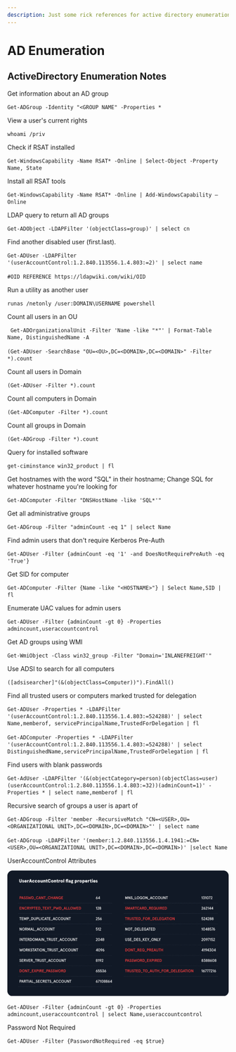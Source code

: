 ```yaml
---
description: Just some rick references for active directory enumeration
---
```


# AD Enumeration

## ActiveDirectory Enumeration Notes

Get information about an AD group

```text
Get-ADGroup -Identity "<GROUP NAME" -Properties *
```

View a user's current rights

```text
whoami /priv
```

Check if RSAT installed

```text
Get-WindowsCapability -Name RSAT* -Online | Select-Object -Property Name, State
```

Install all RSAT tools

```text
Get-WindowsCapability -Name RSAT* -Online | Add-WindowsCapability –Online
```

LDAP query to return all AD groups

```text
Get-ADObject -LDAPFilter '(objectClass=group)' | select cn
```

Find another disabled user \(first.last\).

```text
Get-ADUser -LDAPFilter '(userAccountControl:1.2.840.113556.1.4.803:=2)' | select name

#OID REFERENCE https://ldapwiki.com/wiki/OID
```

Run a utility as another user

```text
runas /netonly /user:DOMAIN\USERNAME powershell
```

Count all users in an OU

```text
 Get-ADOrganizationalUnit -Filter 'Name -like "*"' | Format-Table Name, DistinguishedName -A

(Get-ADUser -SearchBase "OU=<OU>,DC=<DOMAIN>,DC=<DOMAIN>" -Filter *).count
```

Count all users in Domain

```text
(Get-ADUser -Filter *).count
```

Count all computers in Domain

```text
(Get-ADComputer -Filter *).count
```

Count all groups in Domain

```text
(Get-ADGroup -Filter *).count
```

Query for installed software

```text
get-ciminstance win32_product | fl
```

Get hostnames with the word "SQL" in their hostname; Change SQL for whatever hostname you're looking for

```text
Get-ADComputer -Filter "DNSHostName -like 'SQL*'"
```

Get all administrative groups

```text
Get-ADGroup -Filter "adminCount -eq 1" | select Name
```

Find admin users that don't require Kerberos Pre-Auth

```text
Get-ADUser -Filter {adminCount -eq '1' -and DoesNotRequirePreAuth -eq 'True'}
```

Get SID for computer

```text
Get-ADComputer -Filter {Name -like "<HOSTNAME>"} | Select Name,SID | fl
```

Enumerate UAC values for admin users

```text
Get-ADUser -Filter {adminCount -gt 0} -Properties admincount,useraccountcontrol
```

Get AD groups using WMI

```text
Get-WmiObject -Class win32_group -Filter "Domain='INLANEFREIGHT'"
```

Use ADSI to search for all computers

```text
([adsisearcher]"(&(objectClass=Computer))").FindAll()
```

Find all trusted users or computers marked trusted for delegation

```text
Get-ADUser -Properties * -LDAPFilter '(userAccountControl:1.2.840.113556.1.4.803:=524288)' | select Name,memberof, servicePrincipalName,TrustedForDelegation | fl

Get-ADComputer -Properties * -LDAPFilter '(userAccountControl:1.2.840.113556.1.4.803:=524288)' | select DistinguishedName,servicePrincipalName,TrustedForDelegation | fl
```

Find users with blank passwords

```text
Get-AdUser -LDAPFilter '(&(objectCategory=person)(objectClass=user)(userAccountControl:1.2.840.113556.1.4.803:=32))(adminCount=1)' -Properties * | select name,memberof | fl
```

Recursive search of groups a user is apart of

```text
Get-ADGroup -Filter 'member -RecursiveMatch "CN=<USER>,OU=<ORGANIZATIONAL UNIT>,DC=<DOMAIN>,DC=<DOMAIN>"' | select name

Get-ADGroup -LDAPFilter '(member:1.2.840.113556.1.4.1941:=CN=<USER>,OU=<ORGANIZATIONAL UNIT>,DC=<DOMAIN>,DC=<DOMAIN>)' |select Name
```

UserAccountControl Attributes

![UAC Attributes](../../.gitbook/assets/image%20%28168%29.png)

```text
Get-ADUser -Filter {adminCount -gt 0} -Properties admincount,useraccountcontrol | select Name,useraccountcontrol
```

Password Not Required

```text
Get-ADUser -Filter {PasswordNotRequired -eq $true}
```

